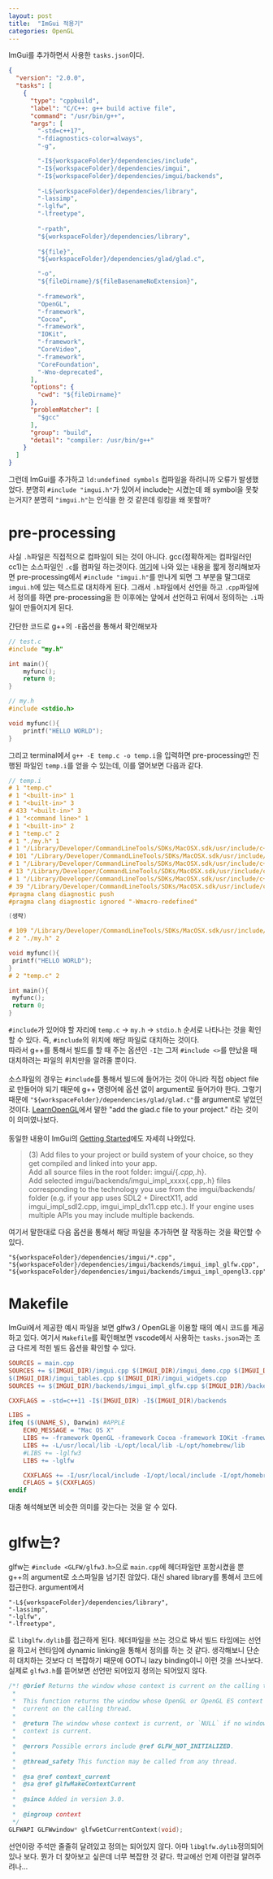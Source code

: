 ```yaml
---
layout: post
title:  "ImGui 적용기"
categories: OpenGL
---
```


ImGui를 추가하면서 사용한 `tasks.json`이다.
```json
{
  "version": "2.0.0",
  "tasks": [
    {
      "type": "cppbuild",
      "label": "C/C++: g++ build active file",
      "command": "/usr/bin/g++",
      "args": [
        "-std=c++17",
        "-fdiagnostics-color=always",
        "-g",

        "-I${workspaceFolder}/dependencies/include",
        "-I${workspaceFolder}/dependencies/imgui",
        "-I${workspaceFolder}/dependencies/imgui/backends",
     
        "-L${workspaceFolder}/dependencies/library",
        "-lassimp",
        "-lglfw",
        "-lfreetype",
        
        "-rpath",
        "${workspaceFolder}/dependencies/library",
     
        "${file}",
        "${workspaceFolder}/dependencies/glad/glad.c",

        "-o",
        "${fileDirname}/${fileBasenameNoExtension}",
     
        "-framework",
        "OpenGL",
        "-framework",
        "Cocoa",
        "-framework",
        "IOKit",
        "-framework",
        "CoreVideo",
        "-framework",
        "CoreFoundation",
        "-Wno-deprecated",
      ],
      "options": {
        "cwd": "${fileDirname}"
      },
      "problemMatcher": [
        "$gcc"
      ],
      "group": "build",
      "detail": "compiler: /usr/bin/g++"
    }
  ]
}
```

그런데 ImGui를 추가하고 `ld:undefined symbols` 컴파일을 하려니까 오류가 발생했었다. 분명히 `#include "imgui.h"`가 있어서 include는 시켰는데 왜 symbol을 못찾는거지? 분명히 `"imgui.h"`는 인식을 한 것 같은데 링킹을 왜 못할까?  

# pre-processing
사실 `.h`파일은 직접적으로 컴파일이 되는 것이 아니다. gcc(정확하게는 컴파일러인 cc1)는 소스파일인 `.c`를 컴파일 하는것이다. [여기](https://bradbury.tistory.com/226)에 나와 있는 내용을 짧게 정리해보자면 pre-processing에서 `#include "imgui.h"`를 만나게 되면 그 부분을 말그대로 `imgui.h`에 있는 텍스트로 대치하게 된다. 그래서 `.h`파일에서 선언을 하고 `.cpp`파일에서 정의를 하면 pre-processing을 한 이후에는 앞에서 선언하고 뒤에서 정의하는 `.i`파일이 만들어지게 된다.  
\
간단한 코드로 g++의 `-E`옵션을 통해서 확인해보자  
```c
// test.c
#include "my.h"

int main(){
	myfunc();
	return 0;
}
```

```c
// my.h
#include <stdio.h>

void myfunc(){
	printf("HELLO WORLD");
}
```

그리고 terminal에서 `g++ -E temp.c -o temp.i`을 입력하면 pre-processing만 진행된 파일인 `temp.i`를 얻을 수 있는데, 이를 열어보면 다음과 같다.  
```c
// temp.i
# 1 "temp.c"
# 1 "<built-in>" 1
# 1 "<built-in>" 3
# 433 "<built-in>" 3
# 1 "<command line>" 1
# 1 "<built-in>" 2
# 1 "temp.c" 2
# 1 "./my.h" 1
# 1 "/Library/Developer/CommandLineTools/SDKs/MacOSX.sdk/usr/include/c++/v1/stdio.h" 1 3
# 101 "/Library/Developer/CommandLineTools/SDKs/MacOSX.sdk/usr/include/c++/v1/stdio.h" 3
# 1 "/Library/Developer/CommandLineTools/SDKs/MacOSX.sdk/usr/include/c++/v1/__config" 1 3
# 13 "/Library/Developer/CommandLineTools/SDKs/MacOSX.sdk/usr/include/c++/v1/__config" 3
# 1 "/Library/Developer/CommandLineTools/SDKs/MacOSX.sdk/usr/include/c++/v1/__config_site" 1 3
# 39 "/Library/Developer/CommandLineTools/SDKs/MacOSX.sdk/usr/include/c++/v1/__config_site" 3
#pragma clang diagnostic push
#pragma clang diagnostic ignored "-Wmacro-redefined"

(생략)

# 109 "/Library/Developer/CommandLineTools/SDKs/MacOSX.sdk/usr/include/c++/v1/stdio.h" 2 3
# 2 "./my.h" 2

void myfunc(){
 printf("HELLO WORLD");
}
# 2 "temp.c" 2

int main(){
 myfunc();
 return 0;
}
```
`#include`가 있어야 할 자리에 `temp.c` → `my.h` → `stdio.h` 순서로 나타나는 것을 확인할 수 있다. 즉, `#include`의 위치에 해당 파일로 대치하는 것이다.  
따라서 g++를 통해서 빌드를 할 때 주는 옵션인 `-I`는 그저 `#include <>`를 만났을 때 대치하려는 파일의 위치만을 알려줄 뿐이다.  
\
소스파일의 경우는 `#include`를 통해서 빌드에 들어가는 것이 아니라 직접 object file로 만들어야 되기 때문에 g++ 명령어에 옵션 없이 argument로 들어가야 한다. 그렇기 때문에 `"${workspaceFolder}/dependencies/glad/glad.c"`를 argument로 넣었던 것이다. [LearnOpenGL](https://learnopengl.com/Getting-started/Creating-a-window)에서 말한 "add the glad.c file to your project." 라는 것이 이 의미였나보다.  
\
동일한 내용이 ImGui의 [Getting Started](https://github.com/ocornut/imgui/wiki/Getting-Started)에도 자세히 나와있다.  
> (3) Add files to your project or build system of your choice, so they get compiled and linked into your app.  
> Add all source files in the root folder: imgui/{*.cpp,*.h}.  
> Add selected imgui/backends/imgui_impl_xxxx{.cpp,.h} files corresponding to the technology you use from the imgui/backends/ folder (e.g. if your app uses SDL2 + DirectX11, add imgui_impl_sdl2.cpp, imgui_impl_dx11.cpp etc.). If your engine uses multiple APIs you may include multiple backends.  


여기서 말한대로 다음 옵션을 통해서 해당 파일을 추가하면 잘 작동하는 것을 확인할 수 있다.
```
"${workspaceFolder}/dependencies/imgui/*.cpp",
"${workspaceFolder}/dependencies/imgui/backends/imgui_impl_glfw.cpp",
"${workspaceFolder}/dependencies/imgui/backends/imgui_impl_opengl3.cpp",
```

# Makefile
ImGui에서 제공한 예시 파일을 보면 glfw3 / OpenGL을 이용할 때의 예시 코드를 제공하고 있다. 여기서 `Makefile`를 확인해보면 vscode에서 사용하는 `tasks.json`과는 조금 다르게 적힌 빌드 옵션을 확인할 수 있다. 

```makefile
SOURCES = main.cpp
SOURCES += $(IMGUI_DIR)/imgui.cpp $(IMGUI_DIR)/imgui_demo.cpp $(IMGUI_DIR)/imgui_draw.cpp \
$(IMGUI_DIR)/imgui_tables.cpp $(IMGUI_DIR)/imgui_widgets.cpp
SOURCES += $(IMGUI_DIR)/backends/imgui_impl_glfw.cpp $(IMGUI_DIR)/backends/imgui_impl_opengl3.cpp
```
```makefile
CXXFLAGS = -std=c++11 -I$(IMGUI_DIR) -I$(IMGUI_DIR)/backends
```
```makefile
LIBS = 
ifeq ($(UNAME_S), Darwin) #APPLE
	ECHO_MESSAGE = "Mac OS X"
	LIBS += -framework OpenGL -framework Cocoa -framework IOKit -framework CoreVideo
	LIBS += -L/usr/local/lib -L/opt/local/lib -L/opt/homebrew/lib
	#LIBS += -lglfw3
	LIBS += -lglfw

	CXXFLAGS += -I/usr/local/include -I/opt/local/include -I/opt/homebrew/include
	CFLAGS = $(CXXFLAGS)
endif
```
대충 해석해보면 비슷한 의미를 갖는다는 것을 알 수 있다.

# glfw는?
glfw는 `#include <GLFW/glfw3.h>`으로 `main.cpp`에 헤더파일만 포함시켰을 뿐 g++의 argument로 소스파일을 넘기진 않았다. 대신 shared library를 통해서 코드에 접근한다. argument에서
```
"-L${workspaceFolder}/dependencies/library",
"-lassimp",
"-lglfw",
"-lfreetype",
```
로 `libglfw.dylib`를 접근하게 된다. 헤더파일을 쓰는 것으로 봐서 빌드 타임에는 선언을 하고서 런타임에 dynamic linking을 통해서 정의를 하는 것 같다. 생각해보니 단순히 대치하는 것보다 더 복잡하기 때문에 GOT니 lazy binding이니 이런 것을 쓰나보다.  
실제로 `glfw3.h`를 뜯어보면 선언만 되어있지 정의는 되어있지 않다.  
```cpp
/*! @brief Returns the window whose context is current on the calling thread.
 *
 *  This function returns the window whose OpenGL or OpenGL ES context is
 *  current on the calling thread.
 *
 *  @return The window whose context is current, or `NULL` if no window's
 *  context is current.
 *
 *  @errors Possible errors include @ref GLFW_NOT_INITIALIZED.
 *
 *  @thread_safety This function may be called from any thread.
 *
 *  @sa @ref context_current
 *  @sa @ref glfwMakeContextCurrent
 *
 *  @since Added in version 3.0.
 *
 *  @ingroup context
 */
GLFWAPI GLFWwindow* glfwGetCurrentContext(void);
```
선언이랑 주석만 줄줄히 달려있고 정의는 되어있지 않다. 아마 `libglfw.dylib`정의되어있나 보다. 뭔가 더 찾아보고 싶은데 너무 복잡한 것 같다. 학교에선 언제 이런걸 알려주려나...